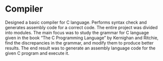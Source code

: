 # Compiler
Designed a basic compiler for C language. Performs syntax check and generates assembly code for a correct code. The entire project was divided into modules. The main focus was to study the grammar for C language given in the book “The C Programming Language” by Kernighan and Ritchie, find the discrepancies in the grammar, and modify them to produce better results. The end result was to generate an assembly language code for the given C program and execute it.
